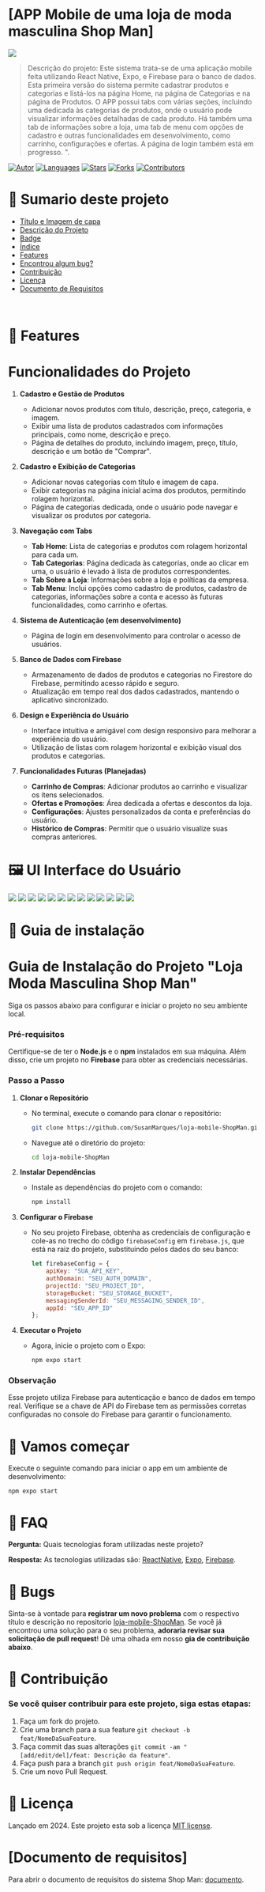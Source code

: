 # [APP Mobile de uma loja de moda masculina Shop Man]

<img src="/assets/loja-shop-man-capa-apresentacao.jpg">

> Descrição do projeto: Este sistema trata-se de uma aplicação mobile feita utilizando React Native, Expo, e Firebase para o banco de dados. Esta primeira versão do sistema permite cadastrar produtos e categorias e listá-los na página Home, na página de Categorias e na página de Produtos. O APP possui tabs com várias seções, incluindo uma dedicada às categorias de produtos, onde o usuário pode visualizar informações detalhadas de cada produto. Há também uma tab de informações sobre a loja, uma tab de menu com opções de cadastro e outras funcionalidades em desenvolvimento, como carrinho, configurações e ofertas. A página de login também está em progresso. ".

[![Autor](https://img.shields.io/badge/SusanMarques-SusanMarques-ff9000?style=flat-square)](https://github.com/SusanMarques)
[![Languages](https://img.shields.io/github/languages/count/SusanMarques/loja-mobile-ShopMan?color=%23ff9000&style=flat-square)](#)
[![Stars](https://img.shields.io/github/stars/SusanMarques/loja-mobile-ShopMan?color=ff9000&style=flat-square)](https://github.com/SusanMarques/loja-mobile-ShopMan/stargazers)
[![Forks](https://img.shields.io/github/forks/SusanMarques/loja-mobile-ShopMan?color=%23ff9000&style=flat-square)](https://github.com/SusanMarques/loja-mobile-ShopMan/network/members)
[![Contributors](https://img.shields.io/github/contributors/SusanMarques/loja-mobile-ShopMan?color=ff9000&style=flat-square)](https://github.com/SusanMarques/loja-mobile-ShopMan/graphs/contributors)

# :pushpin: Sumario deste projeto

- [Título e Imagem de capa](#APP-Mobile-de-uma-loja-de-moda-masculina-Shop-Man)
- [Descrição do Projeto](#APP-Mobile-de-uma-loja-de-moda-masculina-Shop-Man)
- [Badge](#APP-Mobile-de-uma-loja-de-moda-masculina-Shop-Man)
- [Índice](#sumario-deste-projeto)
- [Features](#rocket-features)
- [Encontrou algum bug?](#bug-bugs)
- [Contribuição](#tada-contribuição)
- [Licença](#closed_book-licença)
- [Documento de Requisitos](#documento-de-requisitos)

<br />

# :rocket: Features

# Funcionalidades do Projeto

1. **Cadastro e Gestão de Produtos**
   - Adicionar novos produtos com título, descrição, preço, categoria, e imagem.
   - Exibir uma lista de produtos cadastrados com informações principais, como nome, descrição e preço.
   - Página de detalhes do produto, incluindo imagem, preço, título, descrição e um botão de "Comprar".

2. **Cadastro e Exibição de Categorias**
   - Adicionar novas categorias com título e imagem de capa.
   - Exibir categorias na página inicial acima dos produtos, permitindo rolagem horizontal.
   - Página de categorias dedicada, onde o usuário pode navegar e visualizar os produtos por categoria.

3. **Navegação com Tabs**
   - **Tab Home**: Lista de categorias e produtos com rolagem horizontal para cada um.
   - **Tab Categorias**: Página dedicada às categorias, onde ao clicar em uma, o usuário é levado à lista de produtos correspondentes.
   - **Tab Sobre a Loja**: Informações sobre a loja e políticas da empresa.
   - **Tab Menu**: Inclui opções como cadastro de produtos, cadastro de categorias, informações sobre a conta e acesso às futuras funcionalidades, como carrinho e ofertas.

4. **Sistema de Autenticação (em desenvolvimento)**
   - Página de login em desenvolvimento para controlar o acesso de usuários.

5. **Banco de Dados com Firebase**
   - Armazenamento de dados de produtos e categorias no Firestore do Firebase, permitindo acesso rápido e seguro.
   - Atualização em tempo real dos dados cadastrados, mantendo o aplicativo sincronizado.

6. **Design e Experiência do Usuário**
   - Interface intuitiva e amigável com design responsivo para melhorar a experiência do usuário.
   - Utilização de listas com rolagem horizontal e exibição visual dos produtos e categorias.

7. **Funcionalidades Futuras (Planejadas)**
   - **Carrinho de Compras**: Adicionar produtos ao carrinho e visualizar os itens selecionados.
   - **Ofertas e Promoções**: Área dedicada a ofertas e descontos da loja.
   - **Configurações**: Ajustes personalizados da conta e preferências do usuário.
   - **Histórico de Compras**: Permitir que o usuário visualize suas compras anteriores.


# :framed_picture: UI Interface do Usuário

<p align="left">
    <img src="/assets/capa-apresentacao-do-projeto.jpg" /> 
    <img src="/assets/logo-identidade-visual.jpg" /> 
    <img src="/assets/tela-pagina-inicial.jpg" /> 
    <img src="/assets/tela-pagina-de-login.jpg" /> 
    <img src="/assets/tela-pagina-home.jpg" /> 
    <img src="/assets/tela-pagina-de-produtos.jpg" /> 
    <img src="/assets/tela-pagina-de-menu.jpg" /> 
    <img src="/assets/tela-pagina-cadastro-de-categorias.jpg" /> 
    <img src="/assets/tela-pagina-cadastro-de-produtos.jpg" /> 
    <img src="/assets/tela-categorias.jpg" /> 
    <img src="/assets/tela-categoria-especifica.jpg" /> 
    <img src="/assets/tela-dados-do-usuario.jpg" /> 
    <img src="/assets/tela-sobre-a-loja.jpg" /> 
    
</p>

# :construction_worker: Guia de instalação

# Guia de Instalação do Projeto "Loja Moda Masculina Shop Man"

Siga os passos abaixo para configurar e iniciar o projeto no seu ambiente local.

### Pré-requisitos
Certifique-se de ter o **Node.js** e o **npm** instalados em sua máquina. Além disso, crie um projeto no **Firebase** para obter as credenciais necessárias.

### Passo a Passo

1. **Clonar o Repositório**
   - No terminal, execute o comando para clonar o repositório:
     ```bash
     git clone https://github.com/SusanMarques/loja-mobile-ShopMan.git
     ```
   - Navegue até o diretório do projeto:
     ```bash
     cd loja-mobile-ShopMan
     ```
     

2. **Instalar Dependências**
   - Instale as dependências do projeto com o comando:
     ```bash
     npm install
     ```

3. **Configurar o Firebase**
   - No seu projeto Firebase, obtenha as credenciais de configuração e cole-as no trecho do código `firebaseConfig` em `firebase.js`, que está na raiz do projeto, substituindo pelos dados do seu banco:
     ```javascript
     let firebaseConfig = {
         apiKey: "SUA_API_KEY",
         authDomain: "SEU_AUTH_DOMAIN",
         projectId: "SEU_PROJECT_ID",
         storageBucket: "SEU_STORAGE_BUCKET",
         messagingSenderId: "SEU_MESSAGING_SENDER_ID",
         appId: "SEU_APP_ID"
     };
     ```

4. **Executar o Projeto**
   - Agora, inicie o projeto com o Expo:
     ```bash
     npm expo start
     ```

### Observação
Esse projeto utiliza Firebase para autenticação e banco de dados em tempo real. Verifique se a chave de API do Firebase tem as permissões corretas configuradas no console do Firebase para garantir o funcionamento.


# :runner: Vamos começar

Execute o seguinte comando para iniciar o app em um ambiente de desenvolvimento:

`npm expo start`

# :postbox: FAQ

**Pergunta:** Quais tecnologias foram utilizadas neste projeto?

**Resposta:** As tecnologias utilizadas são: [ReactNative](https://reactnative.dev/), [Expo](https://expo.dev/), [Firebase](https://firebase.google.com).

# :bug: Bugs

Sinta-se à vontade para **registrar um novo problema** com o respectivo título e descrição no repositorio [loja-mobile-ShopMan](https://github.com/SusanMarques/loja-mobile-ShopMan/issues). Se você já encontrou uma solução para o seu problema, **adoraria revisar sua solicitação de pull request**! Dê uma olhada em nosso **gia de contribuição abaixo**.

# :tada: Contribuição

### Se você quiser contribuir para este projeto, siga estas etapas:

1. Faça um fork do projeto.
2. Crie uma branch para a sua feature `git checkout -b feat/NomeDaSuaFeature`.
3. Faça commit das suas alterações `git commit -am "[add/edit/del]/feat: Descrição da feature"`.
4. Faça push para a branch `git push origin feat/NomeDaSuaFeature`.
5. Crie um novo Pull Request.

# :closed_book: Licença

Lançado em 2024.
Este projeto esta sob a licença [MIT license](https://github.com/SusanMarques/loja-mobile-ShopMan/blob/master/LICENSE).


# [Documento de requisitos]

Para abrir o documento de requisitos do sistema Shop Man: [documento](https://drive.google.com/).
